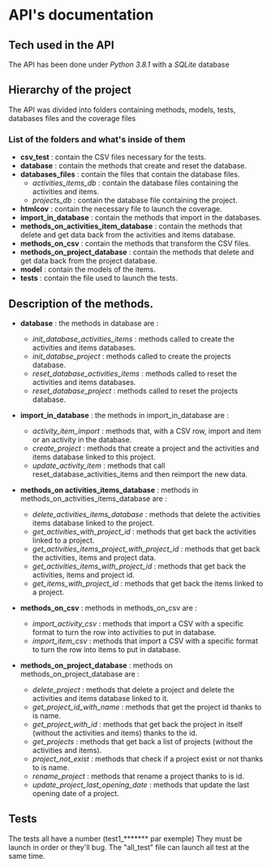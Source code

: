 # API's documentation

## Tech used in the API

The API has been done under *Python 3.8.1* with a *SQLite* database 

## Hierarchy of the project

The API was divided into folders containing methods, models, tests, databases files and the coverage files

### List of the folders and what's inside of them

- **csv_test** : contain the CSV files necessary for the tests.
- **database** : contain the methods that create and reset the database.
- **databases_files** : contain the files that contain the database files.
  - *activities_items_db* : contain the database files containing the activities and items.
  - *projects_db* : contain the database file containing the project.
- **htmlcov** : contain the necessary file to launch the coverage.
- **import_in_database** : contain the methods that import in the databases.
- **methods_on_activities_item_database** : contain the methods that delete and get data back from the activities and items database.
- **methods_on_csv** : contain the methods that transform the CSV files.
- **methods_on_project_database** : contain the methods that delete and get data back from the project database.
- **model** : contain the models of the items.
- **tests** : contain the file used to launch the tests.

## Description of  the methods.

- **database** : the methods in database are :
  - *init_database_activities_items* : methods called to create the activities and items databases.
  - *init_databse_project* : methods called to create the projects database.
  - *reset_database_activities_items* : methods called to reset the activities and items databases.
  - *reset_database_project* : methods called to reset the projects database.
  
  
- **import_in_database** : the methods in import_in_database are :
  - *activity_item_import* : methods that, with a CSV row, import and item or an activity in the database.
  - *create_project* : methods that create a project  and the activities and items database linked to this project.
  - *update_activity_item* : methods that call reset_database_activities_items and then reimport the new data.
  
  
- **methods_on activities_items_database** : methods in methods_on_activities_items_database are :
  - *delete_activities_items_database* : methods that delete the activities items database linked to the project.
  - *get_activities_with_project_id* : methods that get back the activities linked to a project.
  - *get_activities_items_project_with_project_id* : methods that get back the activities, items and project data. 
  - *get_activities_items_with_project_id* : methods that get back the activities, items and project id.
  - *get_items_with_project_id* : methods that get back the items linked to a project.
  
  
- **methods_on_csv** : methods in methods_on_csv are : 
  - *import_activity_csv* : methods that import a CSV with a specific format to turn the row into activities to put in database.
  - *import_item_csv* : methods that import a CSV with a specific format to turn the row into items to put in database.
  
  
- **methods_on_project_database** : methods on methods_on_project_database are : 
  - *delete_project* : methods that delete a project and delete the activities and items database linked to it.
  - *get_project_id_with_name* :  methods that get the project id thanks to is name.
  - *get_project_with_id* : methods that get back the project in itself (without the activities and items) thanks to the id.
  - *get_projects* : methods that get back a list of projects (without the activities and items).
  - *project_not_exist* : methods that check if a project exist or not thanks to is name.
  - *rename_project* : methods that rename a project thanks to is id.
  - *update_project_last_opening_date* : methods that update the last opening date of a project.
 

## Tests
The tests all have a number (test1_******* par exemple) They must be launch in order or they'll bug.
The "all_test" file can launch all test at the same time.